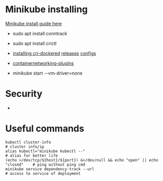 # Minikube installing
[Minikube install guide here](https://minikube.sigs.k8s.io/docs/start/)

* sudo apt install conntrack 
* sudo apt install crictl
* [installing cri-dockered](https://www.mirantis.com/blog/how-to-install-cri-dockerd-and-migrate-nodes-from-dockershim/) [releases](https://github.com/Mirantis/cri-dockerd/releases) [configs](https://computingforgeeks.com/install-mirantis-cri-dockerd-as-docker-engine-shim-for-kubernetes/)
* [containernetworking-plugins](https://minikube.sigs.k8s.io/docs/faq/#how-do-i-install-containernetworking-plugins-for-none-driver) 

* minikube start --vm-driver=none  

# Security

* 

# Useful commands
```
kubectl cluster-info                                                            # cluster info/ip
alias kubectl="minikube kubectl --"                                             # alias for better life
(echo >/dev/tcp/${host}/${port}) &>/dev/null && echo "open" || echo "closed"    # ping without ping cmd
minikube service dependency-track --url                                         # access to service of deployment
```

